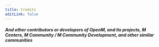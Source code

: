 ```yaml
---
title: Credits
editLink: false
---
```


<script setup>
import {  VPTeamPage, VPTeamPageTitle, VPTeamMembers, VPTeamPageSection } from 'vitepress/theme'

const openm = [
  {
    avatar: 'https://avatars.githubusercontent.com/u/138195097?v=4',
    name: 'XtronXI',
    title: 'Founder of MCDOC |  Co-founder of OpenM',
    desc: 'Owner of r/mcommunity_ and moderator of r/mcenters, and partnered with M Centers',
    links: [
      { icon: 'github', link: 'https://github.com/XtronXI/' },
      { icon: {svg: '<svg xmlns="http://www.w3.org/2000/svg" width="1em" height="1em" viewBox="0 0 24 24"><path fill="currentColor" d="M12 0C5.373 0 0 5.373 0 12c0 3.314 1.343 6.314 3.515 8.485l-2.286 2.286A.72.72 0 0 0 1.738 24H12c6.627 0 12-5.373 12-12S18.627 0 12 0m4.388 3.199a1.999 1.999 0 1 1-1.947 2.46v.002a2.37 2.37 0 0 0-2.032 2.341v.007c1.776.067 3.4.567 4.686 1.363a2.802 2.802 0 1 1 2.908 4.753c-.088 3.256-3.637 5.876-7.997 5.876c-4.361 0-7.905-2.617-7.998-5.87a2.8 2.8 0 0 1 1.189-5.34c.645 0 1.239.218 1.712.585c1.275-.79 2.881-1.291 4.64-1.365v-.01a3.23 3.23 0 0 1 2.88-3.207a2 2 0 0 1 1.959-1.595m-8.085 8.376c-.784 0-1.459.78-1.506 1.797s.64 1.429 1.426 1.429s1.371-.369 1.418-1.385s-.553-1.841-1.338-1.841m7.406 0c-.786 0-1.385.824-1.338 1.841s.634 1.385 1.418 1.385c.785 0 1.473-.413 1.426-1.429c-.046-1.017-.721-1.797-1.506-1.797m-3.703 4.013c-.974 0-1.907.048-2.77.135a.222.222 0 0 0-.183.305a3.2 3.2 0 0 0 2.953 1.964a3.2 3.2 0 0 0 2.953-1.964a.222.222 0 0 0-.184-.305a28 28 0 0 0-2.769-.135"/></svg>'}, link: 'https://reddit.com/u/x2theredon' },
      { icon: {svg: '<svg xmlns="http://www.w3.org/2000/svg" width="1em" height="1em" viewBox="0 0 24 24"><path fill="currentColor" d="M16.36 14c.08-.66.14-1.32.14-2s-.06-1.34-.14-2h3.38c.16.64.26 1.31.26 2s-.1 1.36-.26 2m-5.15 5.56c.6-1.11 1.06-2.31 1.38-3.56h2.95a8.03 8.03 0 0 1-4.33 3.56M14.34 14H9.66c-.1-.66-.16-1.32-.16-2s.06-1.35.16-2h4.68c.09.65.16 1.32.16 2s-.07 1.34-.16 2M12 19.96c-.83-1.2-1.5-2.53-1.91-3.96h3.82c-.41 1.43-1.08 2.76-1.91 3.96M8 8H5.08A7.92 7.92 0 0 1 9.4 4.44C8.8 5.55 8.35 6.75 8 8m-2.92 8H8c.35 1.25.8 2.45 1.4 3.56A8 8 0 0 1 5.08 16m-.82-2C4.1 13.36 4 12.69 4 12s.1-1.36.26-2h3.38c-.08.66-.14 1.32-.14 2s.06 1.34.14 2M12 4.03c.83 1.2 1.5 2.54 1.91 3.97h-3.82c.41-1.43 1.08-2.77 1.91-3.97M18.92 8h-2.95a15.7 15.7 0 0 0-1.38-3.56c1.84.63 3.37 1.9 4.33 3.56M12 2C6.47 2 2 6.5 2 12a10 10 0 0 0 10 10a10 10 0 0 0 10-10A10 10 0 0 0 12 2"/></svg>'}, link: 'https://xphantom.me' }
    ]
  },
  {
    avatar: 'https://avatars.githubusercontent.com/u/59843249?v=4',
    name: 'Cubebanyasz',
    title: 'Co-founder of MCDOC | Current owner of OpenM',
    desc: 'A contributor at M Centers & partnered with M Centers, and owner of the openm.tech domain, and the akshnav.netlify.app website',
    links: [
      { icon: 'github', link: 'https://github.com/misike12/' },
      { icon: 'twitter', link: 'https://x.com/Cubebanyasz' },
      { icon: 'youtube', link: 'https://youtube.com/@cubebanyasz/' },
      { icon: {svg: '<svg xmlns="http://www.w3.org/2000/svg" width="1em" height="1em" viewBox="0 0 24 24"><path fill="currentColor" d="M16.36 14c.08-.66.14-1.32.14-2s-.06-1.34-.14-2h3.38c.16.64.26 1.31.26 2s-.1 1.36-.26 2m-5.15 5.56c.6-1.11 1.06-2.31 1.38-3.56h2.95a8.03 8.03 0 0 1-4.33 3.56M14.34 14H9.66c-.1-.66-.16-1.32-.16-2s.06-1.35.16-2h4.68c.09.65.16 1.32.16 2s-.07 1.34-.16 2M12 19.96c-.83-1.2-1.5-2.53-1.91-3.96h3.82c-.41 1.43-1.08 2.76-1.91 3.96M8 8H5.08A7.92 7.92 0 0 1 9.4 4.44C8.8 5.55 8.35 6.75 8 8m-2.92 8H8c.35 1.25.8 2.45 1.4 3.56A8 8 0 0 1 5.08 16m-.82-2C4.1 13.36 4 12.69 4 12s.1-1.36.26-2h3.38c-.08.66-.14 1.32-.14 2s.06 1.34.14 2M12 4.03c.83 1.2 1.5 2.54 1.91 3.97h-3.82c.41-1.43 1.08-2.77 1.91-3.97M18.92 8h-2.95a15.7 15.7 0 0 0-1.38-3.56c1.84.63 3.37 1.9 4.33 3.56M12 2C6.47 2 2 6.5 2 12a10 10 0 0 0 10 10a10 10 0 0 0 10-10A10 10 0 0 0 12 2"/></svg>'}, link: 'https://cubebanyasz.ysit.ee/' }
    ]
  }
]

const mention = [
  {
    avatar: 'https://mcenters.net/images/mcenter_5_icon.png?rand=87b6',
    name: 'Tinedpakgamer [MCenters]',
    desc: 'Developer of M Centers Launchers',
    links: [
      { icon: 'github', link: 'https://github.com/tinedpakgamer/' },
      { icon: {svg: '<svg xmlns="http://www.w3.org/2000/svg" width="1em" height="1em" viewBox="0 0 24 24"><path fill="currentColor" d="M16.36 14c.08-.66.14-1.32.14-2s-.06-1.34-.14-2h3.38c.16.64.26 1.31.26 2s-.1 1.36-.26 2m-5.15 5.56c.6-1.11 1.06-2.31 1.38-3.56h2.95a8.03 8.03 0 0 1-4.33 3.56M14.34 14H9.66c-.1-.66-.16-1.32-.16-2s.06-1.35.16-2h4.68c.09.65.16 1.32.16 2s-.07 1.34-.16 2M12 19.96c-.83-1.2-1.5-2.53-1.91-3.96h3.82c-.41 1.43-1.08 2.76-1.91 3.96M8 8H5.08A7.92 7.92 0 0 1 9.4 4.44C8.8 5.55 8.35 6.75 8 8m-2.92 8H8c.35 1.25.8 2.45 1.4 3.56A8 8 0 0 1 5.08 16m-.82-2C4.1 13.36 4 12.69 4 12s.1-1.36.26-2h3.38c-.08.66-.14 1.32-.14 2s.06 1.34.14 2M12 4.03c.83 1.2 1.5 2.54 1.91 3.97h-3.82c.41-1.43 1.08-2.77 1.91-3.97M18.92 8h-2.95a15.7 15.7 0 0 0-1.38-3.56c1.84.63 3.37 1.9 4.33 3.56M12 2C6.47 2 2 6.5 2 12a10 10 0 0 0 10 10a10 10 0 0 0 10-10A10 10 0 0 0 12 2"/></svg>'}, link: 'https://mcenters.net/'},
      { icon: {svg: '<svg xmlns="http://www.w3.org/2000/svg" width="1em" height="1em" viewBox="0 0 24 24"><path fill="currentColor" d="M12 0C5.373 0 0 5.373 0 12c0 3.314 1.343 6.314 3.515 8.485l-2.286 2.286A.72.72 0 0 0 1.738 24H12c6.627 0 12-5.373 12-12S18.627 0 12 0m4.388 3.199a1.999 1.999 0 1 1-1.947 2.46v.002a2.37 2.37 0 0 0-2.032 2.341v.007c1.776.067 3.4.567 4.686 1.363a2.802 2.802 0 1 1 2.908 4.753c-.088 3.256-3.637 5.876-7.997 5.876c-4.361 0-7.905-2.617-7.998-5.87a2.8 2.8 0 0 1 1.189-5.34c.645 0 1.239.218 1.712.585c1.275-.79 2.881-1.291 4.64-1.365v-.01a3.23 3.23 0 0 1 2.88-3.207a2 2 0 0 1 1.959-1.595m-8.085 8.376c-.784 0-1.459.78-1.506 1.797s.64 1.429 1.426 1.429s1.371-.369 1.418-1.385s-.553-1.841-1.338-1.841m7.406 0c-.786 0-1.385.824-1.338 1.841s.634 1.385 1.418 1.385c.785 0 1.473-.413 1.426-1.429c-.046-1.017-.721-1.797-1.506-1.797m-3.703 4.013c-.974 0-1.907.048-2.77.135a.222.222 0 0 0-.183.305a3.2 3.2 0 0 0 2.953 1.964a3.2 3.2 0 0 0 2.953-1.964a.222.222 0 0 0-.184-.305a28 28 0 0 0-2.769-.135"/></svg>'}, link: 'https://www.reddit.com/user/Tinedpakgamer/'},
{ icon: 'x', link: 'https://x.com/tinedpakgamer'},
{ icon: 'youtube', link: 'https://youtube.com/@tinedpakgamer'}
    ]
  },
  {
    avatar: 'https://avatars.githubusercontent.com/u/81485476?v=4',
    name: 'MaxRM',
    desc: 'A major partner of M Centers, the owner of MDLC (working on cracked appx for Minecraft), and helped in giving hex codes for BEAMinject',
    links: [
      { icon: 'github', link: 'https://github.com/Max-RM' },
      { icon: 'x', link: 'https://x.com/Max_RM_' }
    ]
  },
  {
    avatar: 'https://avatars.githubusercontent.com/u/70952784?v=4',
    name: 'CyberAWM',
    desc: 'A partner of M Centers',
    links: [
      { icon: 'github', link: 'https://github.com/QwertyTheCoder' },
      { icon: {svg: '<svg xmlns="http://www.w3.org/2000/svg" width="1em" height="1em" viewBox="0 0 24 24"><path fill="currentColor" d="M12 0C5.373 0 0 5.373 0 12c0 3.314 1.343 6.314 3.515 8.485l-2.286 2.286A.72.72 0 0 0 1.738 24H12c6.627 0 12-5.373 12-12S18.627 0 12 0m4.388 3.199a1.999 1.999 0 1 1-1.947 2.46v.002a2.37 2.37 0 0 0-2.032 2.341v.007c1.776.067 3.4.567 4.686 1.363a2.802 2.802 0 1 1 2.908 4.753c-.088 3.256-3.637 5.876-7.997 5.876c-4.361 0-7.905-2.617-7.998-5.87a2.8 2.8 0 0 1 1.189-5.34c.645 0 1.239.218 1.712.585c1.275-.79 2.881-1.291 4.64-1.365v-.01a3.23 3.23 0 0 1 2.88-3.207a2 2 0 0 1 1.959-1.595m-8.085 8.376c-.784 0-1.459.78-1.506 1.797s.64 1.429 1.426 1.429s1.371-.369 1.418-1.385s-.553-1.841-1.338-1.841m7.406 0c-.786 0-1.385.824-1.338 1.841s.634 1.385 1.418 1.385c.785 0 1.473-.413 1.426-1.429c-.046-1.017-.721-1.797-1.506-1.797m-3.703 4.013c-.974 0-1.907.048-2.77.135a.222.222 0 0 0-.183.305a3.2 3.2 0 0 0 2.953 1.964a3.2 3.2 0 0 0 2.953-1.964a.222.222 0 0 0-.184-.305a28 28 0 0 0-2.769-.135"/></svg>'}, link: 'https://reddit.com/u/CyberAWM/' }
    ]
  },
  {
    avatar: 'https://avatars.githubusercontent.com/u/74685931?v=4',
    name: 'FishiaT [ClickNinYT]',
    desc: 'Developer of ClickGo, ClickGoLTS, DynoLTS and BlueSky Launcher. He is also a partner of M Centers, although he is not in the M Centers discord server anymore',
    links: [
      { icon: 'github', link: 'https://github.com/FishiaT/' },
      { icon: 'github', link: 'https://github.com/ClickNin/'},
      { icon: {svg: '<svg xmlns="http://www.w3.org/2000/svg" width="1em" height="1em" viewBox="0 0 24 24"><path fill="currentColor" d="M12 0C5.373 0 0 5.373 0 12c0 3.314 1.343 6.314 3.515 8.485l-2.286 2.286A.72.72 0 0 0 1.738 24H12c6.627 0 12-5.373 12-12S18.627 0 12 0m4.388 3.199a1.999 1.999 0 1 1-1.947 2.46v.002a2.37 2.37 0 0 0-2.032 2.341v.007c1.776.067 3.4.567 4.686 1.363a2.802 2.802 0 1 1 2.908 4.753c-.088 3.256-3.637 5.876-7.997 5.876c-4.361 0-7.905-2.617-7.998-5.87a2.8 2.8 0 0 1 1.189-5.34c.645 0 1.239.218 1.712.585c1.275-.79 2.881-1.291 4.64-1.365v-.01a3.23 3.23 0 0 1 2.88-3.207a2 2 0 0 1 1.959-1.595m-8.085 8.376c-.784 0-1.459.78-1.506 1.797s.64 1.429 1.426 1.429s1.371-.369 1.418-1.385s-.553-1.841-1.338-1.841m7.406 0c-.786 0-1.385.824-1.338 1.841s.634 1.385 1.418 1.385c.785 0 1.473-.413 1.426-1.429c-.046-1.017-.721-1.797-1.506-1.797m-3.703 4.013c-.974 0-1.907.048-2.77.135a.222.222 0 0 0-.183.305a3.2 3.2 0 0 0 2.953 1.964a3.2 3.2 0 0 0 2.953-1.964a.222.222 0 0 0-.184-.305a28 28 0 0 0-2.769-.135"/></svg>'} , link: 'https://reddit.com/u/Sad-Fix-7915/' },
      { icon: 'youtube' , link: 'https://youtube.com/@fishiatee' }
    ] 
  },
  {
    avatar: 'https://cdn.discordapp.com/avatars/829670801334468649/b835b8f133f7c27ade8c7a15ad9199f9.webp',
    name: 'SOMEONE',
    desc: 'Founder of M Community, the community that was aiming to revive M Centers after M Centers left (13th February 2024), and before M Centers came back (1st May 2024), also a partner at M Centers.'
  },
  {
    avatar: 'https://i.ibb.co/B4zYpbz/frame-00-delay-0-04s.png',
    name: 'online-fix.me',
    desc: 'A website dedicated to cracking, and is really important, as it contains a lot of cracks for Minecraft, such as the Minecraft for Windows crack, the Minecraft Dungeons crack, and the Minecraft Legends crack',
    links: [
      { icon: {svg: '<svg xmlns="http://www.w3.org/2000/svg" width="1em" height="1em" viewBox="0 0 24 24"><path fill="currentColor" d="M16.36 14c.08-.66.14-1.32.14-2s-.06-1.34-.14-2h3.38c.16.64.26 1.31.26 2s-.1 1.36-.26 2m-5.15 5.56c.6-1.11 1.06-2.31 1.38-3.56h2.95a8.03 8.03 0 0 1-4.33 3.56M14.34 14H9.66c-.1-.66-.16-1.32-.16-2s.06-1.35.16-2h4.68c.09.65.16 1.32.16 2s-.07 1.34-.16 2M12 19.96c-.83-1.2-1.5-2.53-1.91-3.96h3.82c-.41 1.43-1.08 2.76-1.91 3.96M8 8H5.08A7.92 7.92 0 0 1 9.4 4.44C8.8 5.55 8.35 6.75 8 8m-2.92 8H8c.35 1.25.8 2.45 1.4 3.56A8 8 0 0 1 5.08 16m-.82-2C4.1 13.36 4 12.69 4 12s.1-1.36.26-2h3.38c-.08.66-.14 1.32-.14 2s.06 1.34.14 2M12 4.03c.83 1.2 1.5 2.54 1.91 3.97h-3.82c.41-1.43 1.08-2.77 1.91-3.97M18.92 8h-2.95a15.7 15.7 0 0 0-1.38-3.56c1.84.63 3.37 1.9 4.33 3.56M12 2C6.47 2 2 6.5 2 12a10 10 0 0 0 10 10a10 10 0 0 0 10-10A10 10 0 0 0 12 2"/></svg>' }, link: 'https://online-fix.me/' },
      { icon: 'discord' , link: 'https://discord.gg/yExgFYncMD' }
    ]
  },
  {
    avatar: './assets/images/oj.png',
    name: 'OptiProjects / OptiJuegos',
    desc: 'A website dedicated to cracking Minecraft China / Minecraft China Dev, and Minecraft: Education Edition',
    links: [
      { icon: {svg: '<svg xmlns="http://www.w3.org/2000/svg" width="1em" height="1em" viewBox="0 0 24 24"><path fill="currentColor" d="M16.36 14c.08-.66.14-1.32.14-2s-.06-1.34-.14-2h3.38c.16.64.26 1.31.26 2s-.1 1.36-.26 2m-5.15 5.56c.6-1.11 1.06-2.31 1.38-3.56h2.95a8.03 8.03 0 0 1-4.33 3.56M14.34 14H9.66c-.1-.66-.16-1.32-.16-2s.06-1.35.16-2h4.68c.09.65.16 1.32.16 2s-.07 1.34-.16 2M12 19.96c-.83-1.2-1.5-2.53-1.91-3.96h3.82c-.41 1.43-1.08 2.76-1.91 3.96M8 8H5.08A7.92 7.92 0 0 1 9.4 4.44C8.8 5.55 8.35 6.75 8 8m-2.92 8H8c.35 1.25.8 2.45 1.4 3.56A8 8 0 0 1 5.08 16m-.82-2C4.1 13.36 4 12.69 4 12s.1-1.36.26-2h3.38c-.08.66-.14 1.32-.14 2s.06 1.34.14 2M12 4.03c.83 1.2 1.5 2.54 1.91 3.97h-3.82c.41-1.43 1.08-2.77 1.91-3.97M18.92 8h-2.95a15.7 15.7 0 0 0-1.38-3.56c1.84.63 3.37 1.9 4.33 3.56M12 2C6.47 2 2 6.5 2 12a10 10 0 0 0 10 10a10 10 0 0 0 10-10A10 10 0 0 0 12 2"/></svg>'}, link: 'https://optijuegos.github.io/' },
      { icon: 'youtube', link: 'https://archive.org/details/Opti-Archive' },
      { icon: 'discord', link: 'https://discord.gg/QMa4Yw5mRB' },
      { icon: {svg: '<svg xmlns="http://www.w3.org/2000/svg" width="1em" height="1em" viewBox="0 0 16 16"><g fill="currentColor"><path d="M3.857 0L1 2.857v10.286h3.429V16l2.857-2.857H9.57L14.714 8V0zm9.714 7.429l-2.285 2.285H9l-2 2v-2H4.429V1.143h9.142z"/><path d="M11.857 3.143h-1.143V6.57h1.143zm-3.143 0H7.571V6.57h1.143z"/></g></svg>'}, link: 'https://www.twitch.tv/optijuegos' }
    ]
  },
  {
    avatar: './assets/images/MDLC.jpg',
    name: 'MDLC',
    desc: 'MDLC is dedicated to cracking, and is really important, as it contains a lot of cracks for Minecraft, and a lot of pre-patched APPXs designed to work on different devices, MDLC is owned by Max RM',
    links: [
      { icon: {svg: '<svg xmlns="http://www.w3.org/2000/svg" width="1em" height="1em" viewBox="0 0 16 16"><path fill="currentColor" d="M16 8A8 8 0 1 1 0 8a8 8 0 0 1 16 0M8.287 5.906q-1.168.486-4.666 2.01q-.567.225-.595.442c-.03.243.275.339.69.47l.175.055c.408.133.958.288 1.243.294q.39.01.868-.32q3.269-2.206 3.374-2.23c.05-.012.12-.026.166.016s.042.12.037.141c-.03.129-1.227 1.241-1.846 1.817c-.193.18-.33.307-.358.336a8 8 0 0 1-.188.186c-.38.366-.664.64.015 1.088c.327.216.589.393.85.571c.284.194.568.387.936.629q.14.092.27.187c.331.236.63.448.997.414c.214-.02.435-.22.547-.82c.265-1.417.786-4.486.906-5.751a1.4 1.4 0 0 0-.013-.315a.34.34 0 0 0-.114-.217a.53.53 0 0 0-.31-.093c-.3.005-.763.166-2.984 1.09"/></svg>'}, link: 'https://t.me/MDLC_main' },
      { icon: {svg: '<svg xmlns="http://www.w3.org/2000/svg" width="1em" height="1em" viewBox="0 0 16 16"><path fill="currentColor" d="M16 8A8 8 0 1 1 0 8a8 8 0 0 1 16 0M8.287 5.906q-1.168.486-4.666 2.01q-.567.225-.595.442c-.03.243.275.339.69.47l.175.055c.408.133.958.288 1.243.294q.39.01.868-.32q3.269-2.206 3.374-2.23c.05-.012.12-.026.166.016s.042.12.037.141c-.03.129-1.227 1.241-1.846 1.817c-.193.18-.33.307-.358.336a8 8 0 0 1-.188.186c-.38.366-.664.64.015 1.088c.327.216.589.393.85.571c.284.194.568.387.936.629q.14.092.27.187c.331.236.63.448.997.414c.214-.02.435-.22.547-.82c.265-1.417.786-4.486.906-5.751a1.4 1.4 0 0 0-.013-.315a.34.34 0 0 0-.114-.217a.53.53 0 0 0-.31-.093c-.3.005-.763.166-2.984 1.09"/></svg>'}, link: 'https://t.me/MDLC_group' }
    ]
  },
  {
    avatar: 'https://i.ibb.co/cgxK7gR/csrinru.png',
    name: 'CS.RIN.RU',
    desc: 'A forum website that is full of cracking and Minecraft topics',
    links: [
      { icon: {svg: '<svg xmlns="http://www.w3.org/2000/svg" width="1em" height="1em" viewBox="0 0 24 24"><path fill="currentColor" d="M16.36 14c.08-.66.14-1.32.14-2s-.06-1.34-.14-2h3.38c.16.64.26 1.31.26 2s-.1 1.36-.26 2m-5.15 5.56c.6-1.11 1.06-2.31 1.38-3.56h2.95a8.03 8.03 0 0 1-4.33 3.56M14.34 14H9.66c-.1-.66-.16-1.32-.16-2s.06-1.35.16-2h4.68c.09.65.16 1.32.16 2s-.07 1.34-.16 2M12 19.96c-.83-1.2-1.5-2.53-1.91-3.96h3.82c-.41 1.43-1.08 2.76-1.91 3.96M8 8H5.08A7.92 7.92 0 0 1 9.4 4.44C8.8 5.55 8.35 6.75 8 8m-2.92 8H8c.35 1.25.8 2.45 1.4 3.56A8 8 0 0 1 5.08 16m-.82-2C4.1 13.36 4 12.69 4 12s.1-1.36.26-2h3.38c-.08.66-.14 1.32-.14 2s.06 1.34.14 2M12 4.03c.83 1.2 1.5 2.54 1.91 3.97h-3.82c.41-1.43 1.08-2.77 1.91-3.97M18.92 8h-2.95a15.7 15.7 0 0 0-1.38-3.56c1.84.63 3.37 1.9 4.33 3.56M12 2C6.47 2 2 6.5 2 12a10 10 0 0 0 10 10a10 10 0 0 0 10-10A10 10 0 0 0 12 2"/></svg>'}, link: 'https://cs.rin.ru/' }
    ]
  },
  {
    avatar: './assets/images/RuTracker.png',
    name: 'RuTracker.org',
    desc: 'A torrent tracker website that contains alot of cracked Minecraft downloads',
    links: [
      { icon: {svg: '<svg xmlns="http://www.w3.org/2000/svg" width="1em" height="1em" viewBox="0 0 24 24"><path fill="currentColor" d="M16.36 14c.08-.66.14-1.32.14-2s-.06-1.34-.14-2h3.38c.16.64.26 1.31.26 2s-.1 1.36-.26 2m-5.15 5.56c.6-1.11 1.06-2.31 1.38-3.56h2.95a8.03 8.03 0 0 1-4.33 3.56M14.34 14H9.66c-.1-.66-.16-1.32-.16-2s.06-1.35.16-2h4.68c.09.65.16 1.32.16 2s-.07 1.34-.16 2M12 19.96c-.83-1.2-1.5-2.53-1.91-3.96h3.82c-.41 1.43-1.08 2.76-1.91 3.96M8 8H5.08A7.92 7.92 0 0 1 9.4 4.44C8.8 5.55 8.35 6.75 8 8m-2.92 8H8c.35 1.25.8 2.45 1.4 3.56A8 8 0 0 1 5.08 16m-.82-2C4.1 13.36 4 12.69 4 12s.1-1.36.26-2h3.38c-.08.66-.14 1.32-.14 2s.06 1.34.14 2M12 4.03c.83 1.2 1.5 2.54 1.91 3.97h-3.82c.41-1.43 1.08-2.77 1.91-3.97M18.92 8h-2.95a15.7 15.7 0 0 0-1.38-3.56c1.84.63 3.37 1.9 4.33 3.56M12 2C6.47 2 2 6.5 2 12a10 10 0 0 0 10 10a10 10 0 0 0 10-10A10 10 0 0 0 12 2"/></svg>'}, link: 'https://rutracker.org/' }
    ]
  }
]
</script>

<VPTeamPage>
  <VPTeamPageTitle>
    <template #title>OpenM Team</template>
  </VPTeamPageTitle>
  <VPTeamMembers size="medium" :members="openm" />
  <VPTeamPageSection>
    <template #title>Worth Mentioning</template>
    <template #members>
      <VPTeamMembers size="small" :members="mention" />
    </template>
  </VPTeamPageSection>
</VPTeamPage>

#### *And other contributors or developers of OpenM, and its projects, M Centers, M Community / M Community Development, and other similar communities*
